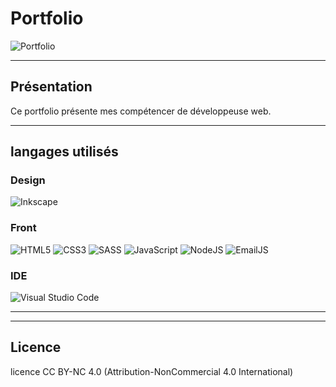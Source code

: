 # Portfolio  
![Portfolio](https://img.shields.io/badge/Portfolio-%23000000.svg?style=for-the-badge&logo=firefox&logoColor=#FF7139)

-----

## Présentation
Ce portfolio présente mes compétencer de développeuse web.

-----

## langages utilisés

### Design  
![Inkscape](https://img.shields.io/badge/Inkscape-e0e0e0?style=for-the-badge&logo=inkscape&logoColor=080A13)

### Front  
![HTML5](https://img.shields.io/badge/html5-%23E34F26.svg?style=for-the-badge&logo=html5&logoColor=white)
![CSS3](https://img.shields.io/badge/css3-%231572B6.svg?style=for-the-badge&logo=css3&logoColor=white)
![SASS](https://img.shields.io/badge/SASS-hotpink.svg?style=for-the-badge&logo=SASS&logoColor=white)
![JavaScript](https://img.shields.io/badge/javascript-%23323330.svg?style=for-the-badge&logo=javascript&logoColor=%23F7DF1E)
![NodeJS](https://img.shields.io/badge/node.js-6DA55F?style=for-the-badge&logo=node.js&logoColor=white)
![EmailJS](https://img.shields.io/badge/EmailJS-100000?style=for-the-badge&logo=EmailJS&logoColor=white&labelColor=4460aa&color=4460aa)


### IDE  
![Visual Studio Code](https://img.shields.io/badge/Visual%20Studio%20Code-0078d7.svg?style=for-the-badge&logo=visual-studio-code&logoColor=white)

----
----
## Licence
licence CC BY-NC 4.0 (Attribution-NonCommercial 4.0 International) 